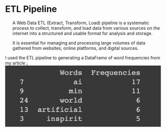 # ETL Pipeline
<ul>A Web Data ETL (Extract, Transform, Load) pipeline is a systematic process to collect, transform, and load data from various sources on the internet into a structured and usable format for analysis and storage.</ul>
<ul>It is essential for managing and processing large volumes of data gathered from websites, online platforms, and digital sources.</ul>
I used the ETL pipeline to generating a DataFrame of word frequencies from my article <a href="https://medium.com/carre4/women-and-ai-a8389ec6334c" </a> :
<img src="word frequences.png">
